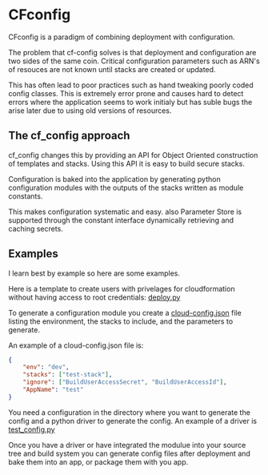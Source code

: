# CFconfig

CFconfig is a paradigm of combining deployment with configuration.

The problem that cf-config solves is that deployment and configuration
are two sides of the same coin. Critical configuration parameters such
as ARN's of resouces are not known until stacks are created or updated.

This has often lead to poor practices such as hand tweaking poorly coded
config classes. This is extremely error prone and causes hard to detect
errors where the application seems to work initialy but has suble bugs
the arise later due to using old versions of resources.

## The cf_config approach

cf_config changes this by providing an API for Object Oriented construction
of templates and stacks. Using this API it is easy to build secure stacks.

Configuration is baked into the application by generating python configuration
modules with the outputs of the stacks written as module constants.

This makes configuration systematic and easy. also Parameter Store is supported
through the constant interface dynamically retrieving and caching secrets.

## Examples

I learn best by example so here are some examples.

Here is a template to create users with privelages for cloudformation
without having access to root credentials: [deploy.py](CloudFormation/deploy.py)

To generate a configuration module you create a [cloud-config.json](tests/cloud-config.json)
file listing the environment, the stacks to include, and the parameters to
generate.

An example of a cloud-config.json file is:

```json
{
    "env": "dev",
    "stacks": ["test-stack"],
    "ignore": ["BuildUserAccessSecret", "BuildUserAccessId"],
    "AppName": "test"
}
```

You need a configuration in the directory where you want to generate the
config and a python driver to generate the config. An example of a driver
is [test_config.py](tests/test_config.py)

Once you have a driver or have integrated the modulue into your source
tree and build system you can generate config files after deployment
and bake them into an app, or package them with you app.





